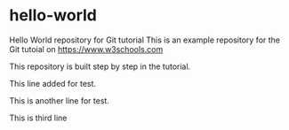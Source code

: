 # hello-world
Hello World repository for Git tutorial
This is an example repository for the Git tutoial on https://www.w3schools.com

This repository is built step by step in the tutorial.

This line added for test.

This is another line for test.


This is third line 
